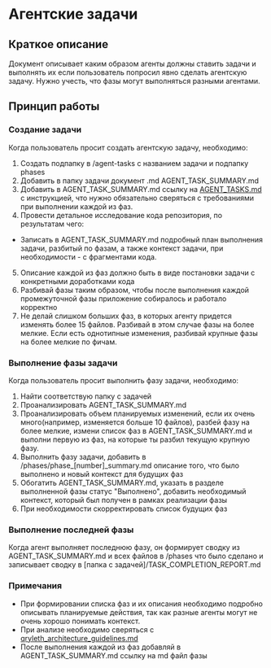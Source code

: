 # Агентские задачи
## Краткое описание
Документ описывает каким образом агенты должны ставить задачи и выполнять их если пользователь попросил явно сделать агентскую задачу.
Нужно учесть, что фазы могут выполняться разными агентами.

## Принцип работы
### Создание задачи
Когда пользователь просит создать агентскую задачу, необходимо:


1) Создать подпапку в /agent-tasks с названием задачи и подпапку phases
2) Добавить в папку задачи документ .md AGENT_TASK_SUMMARY.md
3) Добавить в AGENT_TASK_SUMMARY.md ссылку на [AGENT_TASKS.md](AGENT_TASKS.md) с инструкцией, что нужно обязательно сверяться с требованиями при выполнении каждой из фаз.
4) Провести детальное исследование кода репозитория, по результатам чего:
  - Записать в AGENT_TASK_SUMMARY.md подробный план выполнения задачи, разбитый по фазам, а также контекст задачи, при необходимости - с фрагментами кода. 
5) Описание каждой из фаз должно быть в виде постановки задачи с конкретными доработками кода
6) Разбивай фазы таким образом, чтобы после выполнения каждой промежуточной фазы приложение собиралось и работало корректно
7) Не делай слишком больших фаз, в которых агенту придется изменять более 15 файлов. Разбивай в этом случае фазы на более мелкие. Если есть однотипные изменения, разбивай крупные фазы на более мелкие по фичам.


### Выполнение фазы задачи
Когда пользователь просит выполнить фазу задачи, необходимо:

1) Найти соответствую папку с задачей
2) Проанализировать AGENT_TASK_SUMMARY.md
3) Проанализировать объем планируемых изменений, если их очень много(например, изменяется больше 10 файлов), разбей фазу на более мелкие, измени список фаз в AGENT_TASK_SUMMARY.md и выполни первую из фаз, на которые ты разбил текущую крупную фазу.
4) Выполнить фазу задачи, добавить в /phases/phase_[number]_summary.md описание того, что было выполнено и новый контекст для будущих фаз
4) Обогатить AGENT_TASK_SUMMARY.md, указать в разделе выполненной фазы статус "Выполнено", добавить необходимый контекст, который был получен в рамках реализации фазы
5) При необходимости скорректировать список будущих фаз

### Выполнение последней фазы
Когда агент выполняет последнюю фазу, он формирует сводку из AGENT_TASK_SUMMARY.md и всех файлов в /phases что было сделано и записывает сводку в [папка с задачей]/TASK_COMPLETION_REPORT.md



### Примечания
- При формировании списка фаз и их описания необходимо подробно описывать планируемые действия, так как разные агенты могут не очень хорошо понимать контекст.
- При анализе необходимо сверяться с [qryleth_architecture_guidelines.md](qryleth_architecture_guidelines.md)
- После выполнения каждой из фаз добавляй в AGENT_TASK_SUMMARY.md ссылку на md файл фазы
